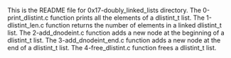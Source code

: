 This is the README file for 0x17-doubly_linked_lists directory.
The 0-print_dlistint.c function prints all the elements of a dlistint_t list.
The 1-dlistint_len.c function returns the number of elements in a linked dlistint_t list.
The 2-add_dnodeint.c function adds a new node at the beginning of a dlistint_t list.
The 3-add_dnodeint_end.c function adds a new node at the end of a dlistint_t list.
The 4-free_dlistint.c function frees a dlistint_t list.
